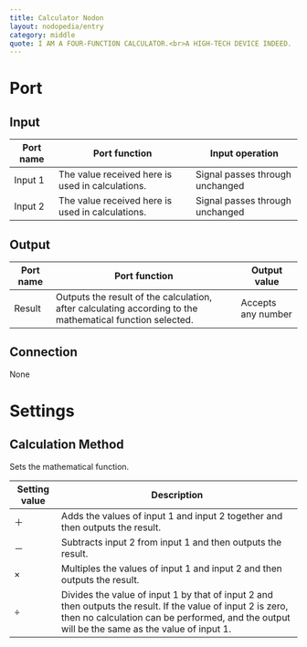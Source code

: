 ```yaml
---
title: Calculator Nodon
layout: nodopedia/entry
category: middle
quote: I AM A FOUR-FUNCTION CALCULATOR.<br>A HIGH-TECH DEVICE INDEED.
---
```


# Port
## Input
<div class="table-wrapper"><table><thead><tr><th>Port name</th><th>Port function</th><th>Input operation</th></tr></thead><tbody><tr><td>Input 1</td><td>The value received here is used in calculations.</td><td>Signal passes through unchanged</td></tr><tr><td>Input 2</td><td>The value received here is used in calculations.</td><td>Signal passes through unchanged</td></tr></tbody></table></div>

## Output
<div class="table-wrapper"><table><thead><tr><th>Port name</th><th>Port function</th><th>Output value</th></tr></thead><tbody><tr><td>Result</td><td>Outputs the result of the calculation, after calculating according to the mathematical function selected.</td><td>Accepts any number</td></tr></tbody></table></div>

## Connection
None

# Settings
## Calculation Method
Sets the mathematical function.

<div class="table-wrapper"><table><thead><tr><th>Setting value</th><th>Description</th></tr></thead><tbody><tr><td>＋</td><td>Adds the values of input 1 and input 2 together and then outputs the result.</td></tr><tr><td>－</td><td>Subtracts input 2 from input 1 and then outputs the result.</td></tr><tr><td>×</td><td>Multiples the values of input 1 and input 2 and then outputs the result.</td></tr><tr><td>÷</td><td>Divides the value of input 1 by that of input 2 and then outputs the result. If the value of input 2 is zero, then no calculation can be performed, and the output will be the same as the value of input 1.</td></tr></tbody></table></div>
